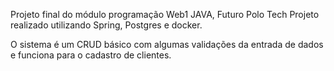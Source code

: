 Projeto final do módulo programação Web1 JAVA, Futuro Polo Tech
Projeto realizado utilizando Spring, Postgres e docker.

O sistema é um CRUD básico com algumas validações da entrada de dados e funciona para o cadastro de clientes.
